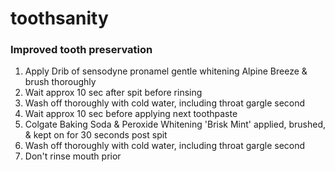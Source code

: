 # toothsanity
### Improved tooth preservation

1. Apply Drib of sensodyne pronamel gentle whitening Alpine Breeze & brush thoroughly
2. Wait approx 10 sec after spit before rinsing
3. Wash off thoroughly with cold water, including throat gargle second
4. Wait approx 10 sec before applying next toothpaste
5. Colgate Baking Soda & Peroxide Whitening 'Brisk Mint' applied, brushed, & kept on for 30 seconds post spit
6. Wash off thoroughly with cold water, including throat gargle second
7. Don't rinse mouth prior
